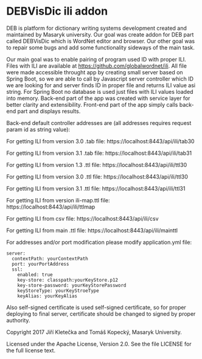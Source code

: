 # DEBVisDic ili addon
DEB is platform for dictionary writing systems development created and maintained by Masaryk university. Our goal was create addon for DEB part called DEBVisDic which is WordNet editor and browser. Our other goal was to repair some bugs and add some functionality sideways of the main task.

Our main goal was to enable pairing of program used ID with proper ILI. Files with ILI are available at  https://github.com/globalwordnet/ili. All file were made accessible throught app by creating small server based on Spring Boot, so we are able to call by Javascript server controller which ID we are looking for and server finds ID in proper file and returns ILI value asi string. For Spring Boot no database is used just files with ILI values loaded into memory. Back-end part of the app was created with service layer for better clarity and extensibility. Front-end part of the app simply calls back-end part and displays results.

Back-end default controller addresses are (all addresses requires request param id as string value):

For getting ILI from version 3.0 .tab file:
https://localhost:8443/api/ili/tab30 

For getting ILI from version 3.1 .tab file:
https://localhost:8443/api/ili/tab31

For getting ILI from version 1.3 .ttl file:
https://localhost:8443/api/ili/ttl30

For getting ILI from version 3.0 .ttl file:
https://localhost:8443/api/ili/ttl30

For getting ILI from version 3.1 .ttl file:
https://localhost:8443/api/ili/ttl31

For getting ILI from version ili-map.ttl file:
https://localhost:8443/api/ili/ttlmap

For getting ILI from csv file:
https://localhost:8443/api/ili/csv

For getting ILI from main .ttl file:
https://localhost:8443/api/ili/mainttl

For addresses and/or port modification please modify application.yml file:
```
server:
  contextPath: yourContextPath
  port: yourPortAddress
  ssl:
    enabled: true
    key-store: classpath:yourKeyStore.p12
    key-store-password: yourKeyStorePassword
    keyStoreType: yourKeyStroeType
    keyAlias: yourKeyAlias
 ```   
Also self-signed certificate is used self-signed certificate, so for proper deploying to final server, certificate should be changed to signed by proper authority.



Copyright 2017 Jiří Kletečka and Tomáš Kopecký, Masaryk University.

Licensed under the Apache License, Version 2.0. See the file LICENSE for the full license text.
